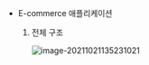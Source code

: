 - E-commerce 애플리케이션

  1. 전체 구조

     ![image-20211021135231021](https://raw.githubusercontent.com/SujinJeong/save-image-repo/master/img/image-20211021135231021.png)

